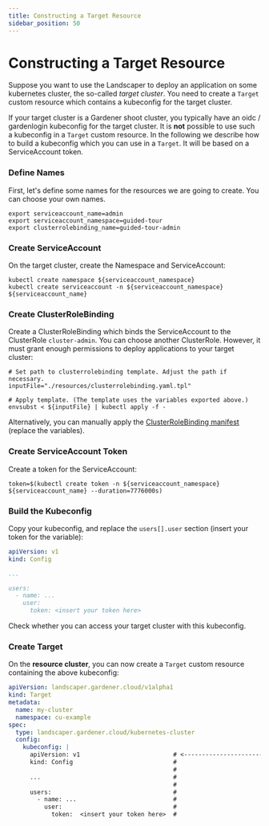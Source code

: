 ```yaml
---
title: Constructing a Target Resource
sidebar_position: 50
---
```


# Constructing a Target Resource

Suppose you want to use the Landscaper to deploy an application on some kubernetes cluster, the so-called *target cluster*.
You need to create a `Target` custom resource which contains a kubeconfig for the target cluster.

If your target cluster is a Gardener shoot cluster, you typically have an oidc / gardenlogin kubeconfig for the target cluster.
It is **not** possible to use such a kubeconfig in a `Target` custom resource.
In the following we describe how to build a kubeconfig which you can use in a `Target`.
It will be based on a ServiceAccount token.


### Define Names

First, let's define some names for the resources we are going to create. You can choose your own names.

```shell
export serviceaccount_name=admin
export serviceaccount_namespace=guided-tour
export clusterrolebinding_name=guided-tour-admin
```


### Create ServiceAccount 

On the target cluster, create the Namespace and ServiceAccount:

```shell
kubectl create namespace ${serviceaccount_namespace}
kubectl create serviceaccount -n ${serviceaccount_namespace} ${serviceaccount_name}
```


### Create ClusterRoleBinding

Create a ClusterRoleBinding which binds the ServiceAccount to the ClusterRole `cluster-admin`. 
You can choose another ClusterRole. However, it must grant enough permissions to deploy applications to your target cluster:

```shell
# Set path to clusterrolebinding template. Adjust the path if necessary.
inputFile="./resources/clusterrolebinding.yaml.tpl"

# Apply template. (The template uses the variables exported above.)
envsubst < ${inputFile} | kubectl apply -f -
```

Alternatively, you can manually apply the [ClusterRoleBinding manifest](./resources/clusterrolebinding.yaml.tpl) 
(replace the variables).


### Create ServiceAccount Token

Create a token for the ServiceAccount:

```shell
token=$(kubectl create token -n ${serviceaccount_namespace} ${serviceaccount_name} --duration=7776000s)
```


### Build the Kubeconfig

Copy your kubeconfig, and replace the `users[].user` section (insert your token for the variable):

```yaml
apiVersion: v1
kind: Config

...

users:
  - name: ...
    user:
      token: <insert your token here>
```

Check whether you can access your target cluster with this kubeconfig.


### Create Target

On the **resource cluster**, you can now create a `Target` custom resource containing the above kubeconfig:

```yaml
apiVersion: landscaper.gardener.cloud/v1alpha1
kind: Target
metadata:
  name: my-cluster
  namespace: cu-example
spec:
  type: landscaper.gardener.cloud/kubernetes-cluster
  config:
    kubeconfig: |
      apiVersion: v1                          # <-------------------------- replace with your kubeconfig
      kind: Config                            #
                                              #
      ...                                     #
                                              #
      users:                                  #
        - name: ...                           #
          user:                               #
            token:  <insert your token here>  #
```
